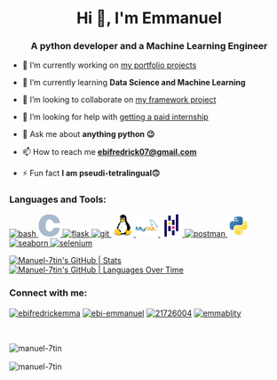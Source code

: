 <h1 align="center">Hi 👋, I'm Emmanuel</h1>
<h3 align="center">A python developer and a Machine Learning Engineer</h3>

- 🔭 I’m currently working on [my portfolio projects](https://github.com/Manuel-7tin/PortfolioProjects)

- 🌱 I’m currently learning **Data Science and Machine Learning**

- 👯 I’m looking to collaborate on [my framework project](https://d2x3xhvgiqkx42.cloudfront.net/12345678-1234-1234-1234-1234567890ab/9432a2ad-f01d-4a3d-ae53-370c37e15e62/2018/01/16/4b638361-3888-4e77-b1ea-af956fa98d7f.png)

- 🤝 I’m looking for help with [getting a paid internship](https://www.linkedin.com/in/ebi-emmanuel/)

- 💬 Ask me about **anything python 😉**

- 📫 How to reach me **ebifredrick07@gmail.com**

- ⚡ Fun fact **I am pseudi-tetralingual🙃**

<h3 align="left">Languages and Tools:</h3>
<p align="left"> <a href="https://www.gnu.org/software/bash/" target="_blank" rel="noreferrer"> <img src="https://www.vectorlogo.zone/logos/gnu_bash/gnu_bash-icon.svg" alt="bash" width="40" height="40"/> </a> <a href="https://www.cprogramming.com/" target="_blank" rel="noreferrer"> <img src="https://raw.githubusercontent.com/devicons/devicon/master/icons/c/c-original.svg" alt="c" width="40" height="40"/> </a> <a href="https://flask.palletsprojects.com/" target="_blank" rel="noreferrer"> <img src="https://www.vectorlogo.zone/logos/pocoo_flask/pocoo_flask-icon.svg" alt="flask" width="40" height="40"/> </a> <a href="https://git-scm.com/" target="_blank" rel="noreferrer"> <img src="https://www.vectorlogo.zone/logos/git-scm/git-scm-icon.svg" alt="git" width="40" height="40"/> </a> <a href="https://www.linux.org/" target="_blank" rel="noreferrer"> <img src="https://raw.githubusercontent.com/devicons/devicon/master/icons/linux/linux-original.svg" alt="linux" width="40" height="40"/> </a> <a href="https://www.mysql.com/" target="_blank" rel="noreferrer"> <img src="https://raw.githubusercontent.com/devicons/devicon/master/icons/mysql/mysql-original-wordmark.svg" alt="mysql" width="40" height="40"/> </a> <a href="https://pandas.pydata.org/" target="_blank" rel="noreferrer"> <img src="https://raw.githubusercontent.com/devicons/devicon/2ae2a900d2f041da66e950e4d48052658d850630/icons/pandas/pandas-original.svg" alt="pandas" width="40" height="40"/> </a> <a href="https://postman.com" target="_blank" rel="noreferrer"> <img src="https://www.vectorlogo.zone/logos/getpostman/getpostman-icon.svg" alt="postman" width="40" height="40"/> </a> <a href="https://www.python.org" target="_blank" rel="noreferrer"> <img src="https://raw.githubusercontent.com/devicons/devicon/master/icons/python/python-original.svg" alt="python" width="40" height="40"/> </a> <a href="https://seaborn.pydata.org/" target="_blank" rel="noreferrer"> <img src="https://seaborn.pydata.org/_images/logo-mark-lightbg.svg" alt="seaborn" width="40" height="40"/> </a> <a href="https://www.selenium.dev" target="_blank" rel="noreferrer"> <img src="https://raw.githubusercontent.com/detain/svg-logos/780f25886640cef088af994181646db2f6b1a3f8/svg/selenium-logo.svg" alt="selenium" width="40" height="40"/> </a> </p>

[![Manuel-7tin's GitHub | Stats](https://stats.quine.sh/Manuel-7tin/github?theme=dark)](https://quine.sh?utm_source=widgets&utm_campaign=Manuel-7tin)
[![Manuel-7tin's GitHub | Languages Over Time](https://stats.quine.sh/Manuel-7tin/languages-over-time?theme=dark)](https://quine.sh?utm_source=widgets&utm_campaign=Manuel-7tin)

<h3 align="left">Connect with me:</h3>
<p align="left">
<a href="https://twitter.com/ebifredrickemma" target="blank"><img align="center" src="https://raw.githubusercontent.com/rahuldkjain/github-profile-readme-generator/master/src/images/icons/Social/twitter.svg" alt="ebifredrickemma" height="30" width="40" /></a>
<a href="https://linkedin.com/in/ebi-emmanuel" target="blank"><img align="center" src="https://raw.githubusercontent.com/rahuldkjain/github-profile-readme-generator/master/src/images/icons/Social/linked-in-alt.svg" alt="ebi-emmanuel" height="30" width="40" /></a>
<a href="https://stackoverflow.com/users/21726004" target="blank"><img align="center" src="https://raw.githubusercontent.com/rahuldkjain/github-profile-readme-generator/master/src/images/icons/Social/stack-overflow.svg" alt="21726004" height="30" width="40" /></a>
<a href="https://www.leetcode.com/emmablity" target="blank"><img align="center" src="https://raw.githubusercontent.com/rahuldkjain/github-profile-readme-generator/master/src/images/icons/Social/leet-code.svg" alt="emmablity" height="30" width="40" /></a>
</p>
<br>
<p><img align="center" src="https://github-readme-stats.vercel.app/api/top-langs?username=manuel-7tin&show_icons=true&locale=en&layout=compact" alt="manuel-7tin" /></p>

<p><img align="center" src="https://github-readme-streak-stats.herokuapp.com/?user=manuel-7tin&" alt="manuel-7tin" /></p>
